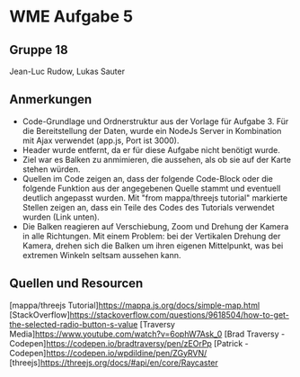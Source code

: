# WME Aufgabe 5

## Gruppe 18
Jean-Luc Rudow, 
Lukas Sauter

## Anmerkungen
* Code-Grundlage und Ordnerstruktur aus der Vorlage für Aufgabe 3. Für die Bereitstellung der Daten, wurde ein NodeJs Server in Kombination mit Ajax verwendet (app.js, Port ist 3000).
* Header wurde entfernt, da er für diese Aufgabe nicht benötigt wurde.
* Ziel war es Balken zu anmimieren, die aussehen, als ob sie auf der Karte stehen würden.
* Quellen im Code zeigen an, dass der folgende Code-Block oder die folgende Funktion aus der angegebenen Quelle stammt und eventuell deutlich angepasst wurden. Mit "from mappa/threejs tutorial" markierte Stellen zeigen an, dass ein Teile des Codes des Tutorials verwendet wurden (Link unten).
* Die Balken reagieren auf Verschiebung, Zoom und Drehung der Kamera in alle Richtungen. Mit einem Problem: bei der Vertikalen Drehung der Kamera, drehen sich die Balken um ihren eigenen Mittelpunkt, was bei extremen Winkeln seltsam aussehen kann.
 
## Quellen und Resourcen
[mappa/threejs Tutorial]https://mappa.js.org/docs/simple-map.html
[StackOverflow]https://stackoverflow.com/questions/9618504/how-to-get-the-selected-radio-button-s-value
[Traversy Media]https://www.youtube.com/watch?v=6ophW7Ask_0
[Brad Traversy - Codepen]https://codepen.io/bradtraversy/pen/zEOrPp
[Patrick - Codepen]https://codepen.io/wpdildine/pen/ZGyRVN/
[threejs]https://threejs.org/docs/#api/en/core/Raycaster
